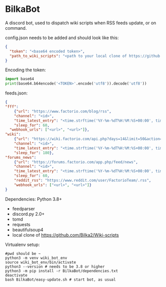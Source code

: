 # BilkaBot

A discord bot, used to dispatch wiki scripts when RSS feeds update, or on command.

config.json needs to be added and should look like this:
```json
{
  "token": "<base64 encoded token>",
  "path_to_wiki_scripts": "<path to your local clone of https://github.com/Bilka2/Wiki-scripts>"
}
```

Encoding the token:
```python
import base64
print(base64.b64encode('<TOKEN>'.encode('utf8')).decode('utf8'))
```

feeds.json:
```json
{
"fff":
	{"url": "https://www.factorio.com/blog/rss",
	"channel": "<id>",
	"time_latest_entry": "<time.strftime('%Y-%m-%dT%H:%M:%S+00:00', time)>",
	"sleep_for": 60,
  "webhook_urls": ["<url>", "<url>"]},
"wiki":
	{"url": "https://wiki.factorio.com/api.php?days=14&limit=50&action=feedrecentchanges&feedformat=rss&hidebots=1",
	"channel": "<id>",
	"time_latest_entry": "<time.strftime('%Y-%m-%dT%H:%M:%S+00:00', time)>",
	"sleep_for": 180},
"forums_news":
	{"url": "https://forums.factorio.com/app.php/feed/news",
	"channel": "<id>",
	"time_latest_entry": "<time.strftime('%Y-%m-%dT%H:%M:%S+00:00', time)>",
	"sleep_for": 60,
	"reddit_rss": "https://www.reddit.com/user/FactorioTeam/.rss",
	"webhook_urls": ["<url>", "<url>"]}
}
```

Dependencies:
Python 3.8+
* feedparser
* discord.py 2.0+
* tomd
* requests
* beautifulsoup4
* local clone of https://github.com/Bilka2/Wiki-scripts

Virtualenv setup:
```
#pwd should be ~
python3 -m venv wiki_bot_env
source wiki_bot_env/bin/activate
python3 --version # needs to be 3.8 or higher
python3 -m pip install -r BilkaBot/dependencies.txt
deactivate
bash BilkaBot/easy-update.sh # start bot, as usual
```
